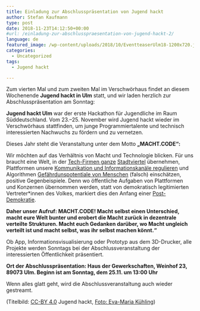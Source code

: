 ```yaml
---
title: Einladung zur Abschlusspräsentation von Jugend hackt
author: Stefan Kaufmann
type: post
date: 2018-11-23T14:12:50+00:00
#url: /einladung-zur-abschlusspraesentation-von-jugend-hackt-2/
language: de
featured_image: /wp-content/uploads/2018/10/EventteaserUlm18-1200x720.jpg
categories:
  - Uncategorized
tags:
  - Jugend hackt

---
```

Zum vierten Mal und zum zweiten Mal im Verschwörhaus findet an diesem Wochenende **Jugend hackt in Ulm** statt, und wir laden herzlich zur Abschlusspräsentation am Sonntag:

**Jugend hackt Ulm** war der erste Hackathon für Jugendliche im Raum Süddeutschland. Vom 23.–25. November wird Jugend hackt wieder im Verschwörhaus stattfinden, um junge Programmiertalente und technisch interessierten Nachwuchs zu fördern und zu vernetzen.

Dieses Jahr steht die Veranstaltung unter dem Motto **„MACHT.CODE“:**

Wir möchten auf das Verhältnis von Macht und Technologie blicken. Für uns braucht eine Welt, in der [Tech-Firmen ganze][1] [Stadtviertel][2] übernehmen, Plattformen unsere [Kommunikation und Informationskanäle regulieren][3] und Algorithmen [Gefährdunspotentiale von Menschen][4] (falsch) einschätzen, positive Gegenbeispiele. Denn wo öffentliche Aufgaben von Plattformen und Konzernen übernommen werden, statt von demokratisch legitimierten Vertreter*innen des Volkes, markiert dies den Anfang einer [Post-Demokratie][5].

**Daher unser Aufruf: MACHT.CODE! Macht selbst einen Unterschied, macht eure Welt bunter und erobert die Macht zurück in dezentrale verteilte Strukturen. Macht euch Gedanken darüber, wo Macht ungleich verteilt ist und macht selbst, was ihr selbst machen könnt.“**

Ob App, Informationsvisualisierung oder Prototyp aus dem 3D-Drucker, alle Projekte werden Sonntags bei der Abschlussveranstaltung der interessierten Öffentlichkeit präsentiert.

**Ort der Abschlusspräsentation: Haus der Gewerkschaften, Weinhof 23, 89073 Ulm. Beginn ist am Sonntag, dem 25.11. um 13:00 Uhr**

Wenn alles glatt geht, wird die Abschlussveranstaltung auch wieder gestreamt.

(Titelbild: [CC-BY 4.0][6] Jugend hackt, [Foto: Eva-Maria Kühling][7])

 [1]: https://www.nzz.ch/feuilleton/wie-wollen-wir-leben-ld.1336803
 [2]: https://www.theguardian.com/commentisfree/2018/feb/05/the-guardian-view-on-google-and-toronto-smart-city-dumb-deal
 [3]: https://netzpolitik.org/tag/facebook/
 [4]: https://www.srf.ch/news/schweiz/predictive-policing-polizei-software-verdaechtigt-zwei-von-drei-personen-falsch
 [5]: https://de.wikipedia.org/wiki/Postdemokratie
 [6]: https://creativecommons.org/licenses/by/4.0/
 [7]: https://www.flickr.com/photos/okfde/27334122030/in/album-72157666993658143/
